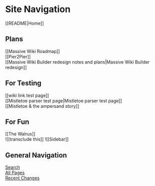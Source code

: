 # Site Navigation

[[README|Home]]  

## Plans

[[Massive Wiki Roadmap]]  
[[Pier2Pier]]  
[[Massive Wiki Builder redesign notes and plans|Massive Wiki Builder redesign]]     

## For Testing

[[wiki link test page]]  
[[Mistletoe parser test page|Mistletoe parser test page]]  
[[Mistletoe & the ampersand story]]  

## For Fun

[[The Walrus]]  
![[transclude this]]
![[Sidebar]]


## General Navigation

[Search](/search.html)  
[All Pages](/all-pages.html)  
[Recent Changes](/recent-pages.html)
